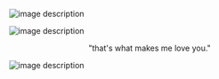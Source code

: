 <p align="center">

![image description](https://64.media.tumblr.com/98fb187000d129bd3cc5bbbc502160e9/be9eaed3dceff1b6-67/s540x810/bcd85b6a4b182acef0d01299d5cfff4fff3cc636.pnj)

</p>

![image description](https://cdn.discordapp.com/attachments/1264040713864085535/1298096514261979186/883d6285ed7b92e2.jpg?ex=672b6fd6&is=672a1e56&hm=de1a88d2de1798456f8a63bdf568c96ac65366b2c6416e8ee9b6474a6c3d35a2&)

<p align="center">
"that's what makes me love you."
</p>

<p align="center">

![image description](https://64.media.tumblr.com/dfbeb9329ee145fa92a8c734f35ce045/be9eaed3dceff1b6-29/s540x810/15cd7decd4c908393c5b18685fabac04c05e530a.pnj)

</p>
